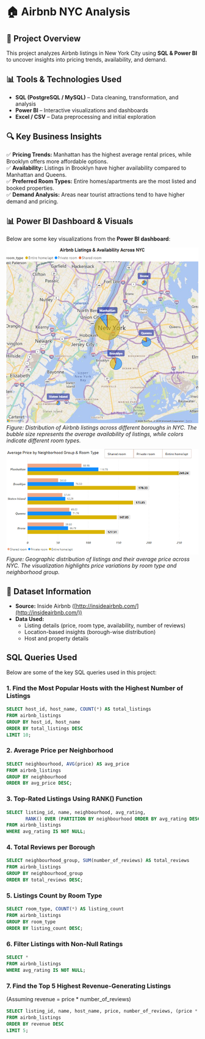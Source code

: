 # 🏠 Airbnb NYC Analysis  

## 📌 Project Overview  
This project analyzes Airbnb listings in New York City using **SQL & Power BI** to uncover insights into pricing trends, availability, and demand.  

## 📊 Tools & Technologies Used  
- **SQL (PostgreSQL / MySQL)** – Data cleaning, transformation, and analysis  
- **Power BI** – Interactive visualizations and dashboards  
- **Excel / CSV** – Data preprocessing and initial exploration  

## 🔍 Key Business Insights  
✅ **Pricing Trends:** Manhattan has the highest average rental prices, while Brooklyn offers more affordable options.  
✅ **Availability:** Listings in Brooklyn have higher availability compared to Manhattan and Queens.  
✅ **Preferred Room Types:** Entire homes/apartments are the most listed and booked properties.  
✅ **Demand Analysis:** Areas near tourist attractions tend to have higher demand and pricing.  

## 📊 Power BI Dashboard & Visuals  
Below are some key visualizations from the **Power BI dashboard**:  

![Airbnb Listings & Availability](https://github.com/Chaitra1609/Airbnb-NYC-Analysis/blob/main/Airbnb%20Listings%20&%20Availability%20Across%20NYC.png?raw=true)  
*Figure: Distribution of Airbnb listings across different boroughs in NYC. The bubble size represents the average availability of listings, while colors indicate different room types.*  

![Average Price Map](https://github.com/Chaitra1609/Airbnb-NYC-Analysis/blob/main/Average%20Price%20by%20Neighborhood%20Group%20&%20Room%20Type.png?raw=true)  
*Figure: Geographic distribution of listings and their average price across NYC. The visualization highlights price variations by room type and neighborhood group.*  
  

## 📂 Dataset Information  
- **Source:** Inside Airbnb ([http://insideairbnb.com/](http://insideairbnb.com/))  
- **Data Used:**  
  - Listing details (price, room type, availability, number of reviews)  
  - Location-based insights (borough-wise distribution)  
  - Host and property details  

## SQL Queries Used  
Below are some of the key SQL queries used in this project:  

### 1. Find the Most Popular Hosts with the Highest Number of Listings  
```sql
SELECT host_id, host_name, COUNT(*) AS total_listings
FROM airbnb_listings
GROUP BY host_id, host_name
ORDER BY total_listings DESC
LIMIT 10;
```

### 2. Average Price per Neighborhood  
```sql
SELECT neighbourhood, AVG(price) AS avg_price
FROM airbnb_listings
GROUP BY neighbourhood
ORDER BY avg_price DESC;
```

### 3. Top-Rated Listings Using RANK() Function  
```sql
SELECT listing_id, name, neighbourhood, avg_rating,
       RANK() OVER (PARTITION BY neighbourhood ORDER BY avg_rating DESC) AS rank
FROM airbnb_listings
WHERE avg_rating IS NOT NULL;
```

### 4. Total Reviews per Borough  
```sql
SELECT neighbourhood_group, SUM(number_of_reviews) AS total_reviews
FROM airbnb_listings
GROUP BY neighbourhood_group
ORDER BY total_reviews DESC;
```

### 5. Listings Count by Room Type  
```sql
SELECT room_type, COUNT(*) AS listing_count
FROM airbnb_listings
GROUP BY room_type
ORDER BY listing_count DESC;
```

### 6. Filter Listings with Non-Null Ratings  
```sql
SELECT *
FROM airbnb_listings
WHERE avg_rating IS NOT NULL;
```

### 7. Find the Top 5 Highest Revenue-Generating Listings  
(Assuming revenue = price * number_of_reviews)
```sql
SELECT listing_id, name, host_name, price, number_of_reviews, (price * number_of_reviews) AS revenue
FROM airbnb_listings
ORDER BY revenue DESC
LIMIT 5;
```

